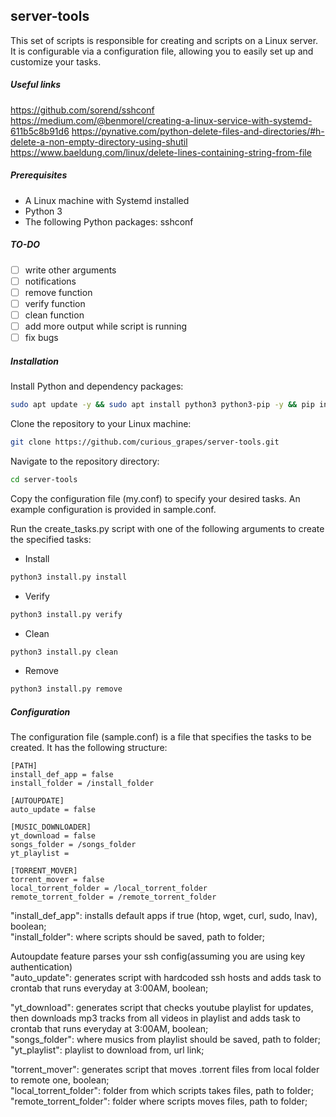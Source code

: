 ## server-tools
This set of scripts is responsible for creating and scripts on a Linux server. It is configurable via a configuration file, allowing you to easily set up and customize your tasks.

##### Useful links
https://github.com/sorend/sshconf
https://medium.com/@benmorel/creating-a-linux-service-with-systemd-611b5c8b91d6
https://pynative.com/python-delete-files-and-directories/#h-delete-a-non-empty-directory-using-shutil
https://www.baeldung.com/linux/delete-lines-containing-string-from-file

##### Prerequisites
- A Linux machine with Systemd installed
- Python 3
- The following Python packages: sshconf

##### TO-DO
- [ ] write other arguments
- [ ] notifications
- [ ] remove function
- [ ] verify function
- [ ] clean function
- [ ] add more output while script is running
- [ ] fix bugs

##### Installation
Install Python and dependency packages:
```bash
sudo apt update -y && sudo apt install python3 python3-pip -y && pip install sshconf
```
Clone the repository to your Linux machine:
```bash
git clone https://github.com/curious_grapes/server-tools.git
```
Navigate to the repository directory:
```bash
cd server-tools
```

Copy the configuration file (my.conf) to specify your desired tasks. An example configuration is provided in sample.conf.

Run the create_tasks.py script with one of the following arguments to create the specified tasks:
-   Install
```bash
python3 install.py install
```
-   Verify
```bash
python3 install.py verify
```
-   Clean
```bash
python3 install.py clean
```
-   Remove
```bash
python3 install.py remove
```
##### Configuration
The configuration file (sample.conf) is a file that specifies the tasks to be created. It has the following structure:
```
[PATH]
install_def_app = false
install_folder = /install_folder

[AUTOUPDATE]
auto_update = false

[MUSIC_DOWNLOADER]
yt_download = false
songs_folder = /songs_folder
yt_playlist =

[TORRENT_MOVER]
torrent_mover = false
local_torrent_folder = /local_torrent_folder
remote_torrent_folder = /remote_torrent_folder
```
"install_def_app": installs default apps if true (htop, wget, curl, sudo, lnav), boolean;  
"install_folder": where scripts should be saved, path to folder;  

Autoupdate feature parses your ssh config(assuming you are using key authentication)  
"auto_update": generates script with hardcoded ssh hosts and adds task to crontab that runs everyday at 3:00AM, boolean;  

"yt_download": generates script that checks youtube playlist for updates, then downloads mp3 tracks from all videos in playlist and adds task to crontab that runs everyday at 3:00AM, boolean;  
"songs_folder": where musics from playlist should be saved, path to folder;  
"yt_playlist": playlist to download from, url link;  

"torrent_mover": generates script that moves .torrent files from local folder to remote one, boolean;  
"local_torrent_folder": folder from which scripts takes files, path to folder;  
"remote_torrent_folder": folder where scripts moves files, path to folder;  

